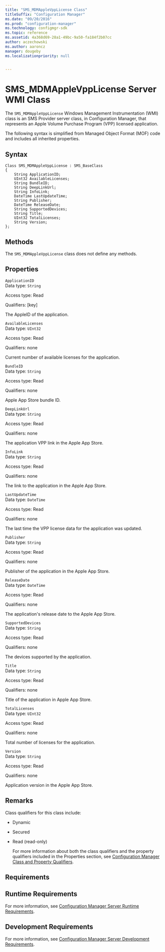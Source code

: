 ```yaml
---
title: "SMS_MDMAppleVppLicense Class"
titleSuffix: "Configuration Manager"
ms.date: "09/20/2016"
ms.prod: "configuration-manager"
ms.technology: configmgr-sdk
ms.topic: reference
ms.assetid: 4a368d69-28a1-49bc-9a50-fa184f2b07cc
author: aczechowski
ms.author: aaroncz
manager: dougeby
ms.localizationpriority: null


---
```

# SMS_MDMAppleVppLicense Server WMI Class
The `SMS_MDMAppleVppLicense` Windows Management Instrumentation (WMI) class is an SMS Provider server class, in Configuration Manager, that represents an Apple Volume Purchase Program (VPP) licensed application.  

 The following syntax is simplified from Managed Object Format (MOF) code and includes all inherited properties.  

## Syntax  

```  
Class SMS_MDMAppleVppLicense : SMS_BaseClass  
{  
    String ApplicationID;  
    UInt32 AvailableLicenses;  
    String BundleID;  
    String DeepLinkUrl;  
    String InfoLink;  
    DateTime LastUpdateTime;  
    String Publisher;  
    DateTime ReleaseDate;  
    String SupportedDevices;  
    String Title;  
    UInt32 TotalLicenses;  
    String Version;  
};  

```  

## Methods  
 The `SMS_MDMAppleVppLicense`  class does not define any methods.  

## Properties  
 `ApplicationID`  
 Data type: `String`  

 Access type: Read  

 Qualifiers: [key]  

 The AppleID of the application.  

 `AvailableLicenses`  
 Data type: `UInt32`  

 Access type: Read  

 Qualifiers: none  

 Current number of available licenses for the application.  

 `BundleID`  
 Data type: `String`  

 Access type: Read  

 Qualifiers: none  

 Apple App Store bundle ID.  

 `DeepLinkUrl`  
 Data type: `String`  

 Access type: Read  

 Qualifiers: none  

 The application VPP link in the Apple App Store.  

 `InfoLink`  
 Data type: `String`  

 Access type: Read  

 Qualifiers: none  

 The link to the application in the Apple App Store.  

 `LastUpdateTime`  
 Data type: `DateTime`  

 Access type: Read  

 Qualifiers: none  

 The last time the VPP license data for the application was updated.  

 `Publisher`  
 Data type: `String`  

 Access type: Read  

 Qualifiers: none  

 Publisher of the application in the Apple App Store.  

 `ReleaseDate`  
 Data type: `DateTime`  

 Access type: Read  

 Qualifiers: none  

 The application's release date to the Apple App Store.  

 `SupportedDevices`  
 Data type: `String`  

 Access type: Read  

 Qualifiers: none  

 The devices supported by the application.  

 `Title`  
 Data type: `String`  

 Access type: Read  

 Qualifiers: none  

 Title of the application in Apple App Store.  

 `TotalLicenses`  
 Data type: `UInt32`  

 Access type: Read  

 Qualifiers: none  

 Total number of licenses for the application.  

 `Version`  
 Data type: `String`  

 Access type: Read  

 Qualifiers: none  

 Application version in the Apple App Store.  

## Remarks  
 Class qualifiers for this class include:  

- Dynamic  

- Secured  

- Read (read-only)  

  For more information about both the class qualifiers and the property qualifiers included in the Properties section, see [Configuration Manager Class and Property Qualifiers](../../../develop/reference/misc/class-and-property-qualifiers.md).  

## Requirements  

## Runtime Requirements  
 For more information, see [Configuration Manager Server Runtime Requirements](../../../develop/core/reqs/server-runtime-requirements.md).  

## Development Requirements  
 For more information, see [Configuration Manager Server Development Requirements](../../../develop/core/reqs/server-development-requirements.md).  
